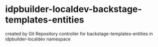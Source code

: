# idpbuilder-localdev-backstage-templates-entities

created by Git Repository controller for backstage-templates-entities in idpbuilder-localdev namespace